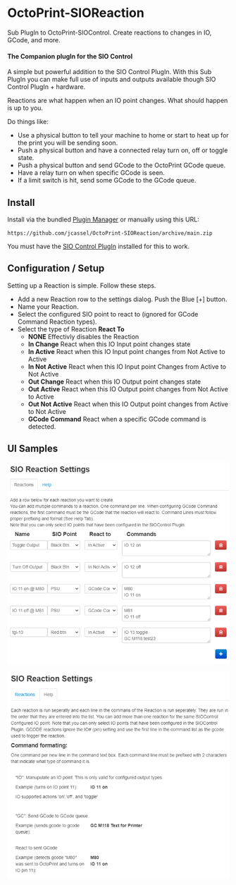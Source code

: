# OctoPrint-SIOReaction
Sub PlugIn to OctoPrint-SIOControl. Create reactions to changes in IO, GCode, and more.


#### The Companion plugIn for the SIO Control 

A simple but powerful addition to the SIO Control PlugIn. With this Sub PlugIn you can make full use of inputs and outputs available though SIO Control PlugIn + hardware. 

Reactions are what happen when an IO point changes. What should happen is up to you. 

Do things like:
- Use a physical button to tell your machine to home or start to heat up for the print you will be sending soon. 
- Push a physical button and have a connected relay turn on, off or toggle state.  
- Push a physical button and send GCode to the OctoPrint GCode queue.  
- Have a relay turn on when specific GCode is seen. 
- If a limit switch is hit, send some GCode to the GCode queue. 

## Install

Install via the bundled [Plugin Manager](https://docs.octoprint.org/en/master/bundledplugins/pluginmanager.html)
or manually using this URL:

    https://github.com/jcassel/OctoPrint-SIOReaction/archive/main.zip

You must have the [SIO Control PlugIn](https://plugins.octoprint.org/plugins/siocontrol/) installed for this to work.

## Configuration / Setup

Setting up a Reaction is simple. Follow these steps.

- Add a new Reaction row to the settings dialog. Push the Blue [+] button.
- Name your Reaction. 
- Select the configured SIO point to react to (ignored for GCode Command Reaction types).
- Select the type of Reaction __React To__ 
    - __NONE__ Effectivly disables the Reaction 
    - __In Change__ React when this IO Input point changes state
    - __In Active__ React when this IO Input point changes from Not Active to Active
    - __In Not Active__ React when this IO Input point Changes from Active to Not Active
    - __Out Change__ React when this IO Output point changes state
    - __Out Active__ React when this IO Output point changes from Not Active to Active
    - __Out Not Active__ React when this IO Output point changes from Active to Not Active
    - __GCode Command__ React when a specific GCode command is detected.
 

## UI Samples
![Settings](/assets/img/SettingsExample.png)

![Help](/assets/img/HelpScrn.png)

